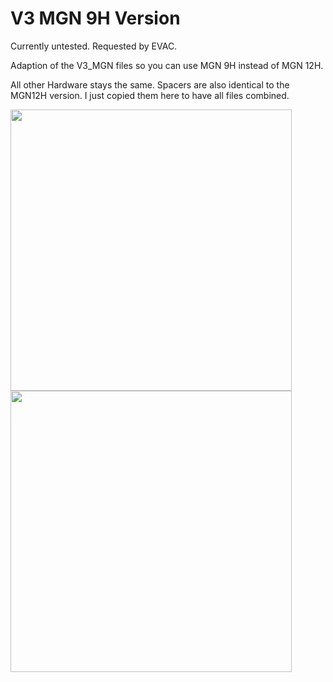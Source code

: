 # V3 MGN 9H Version
Currently untested. Requested by EVAC.

Adaption of the V3_MGN files so you can use MGN 9H instead of MGN 12H.

All other Hardware stays the same. Spacers are also identical to the MGN12H version. I just copied them here to have all files combined. 


<img src="https://github.com/kevinakasam/BeltDrivenEnder3/blob/main/V3_Extras/MGN_9H/V3_MGN9h.png" width="450"/> <img src="https://github.com/kevinakasam/BeltDrivenEnder3/blob/main/V3_Extras/MGN_9H/V3_MGN9h_1.png" width="450"/>
